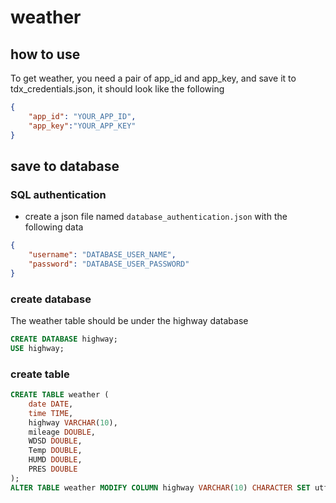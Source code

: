 # weather

## how to use

To get weather, you need a pair of app_id and app_key, and save it to tdx_credentials.json, it should look like the following

```json
{
    "app_id": "YOUR_APP_ID",
    "app_key":"YOUR_APP_KEY"
}
```

## save to database

### SQL authentication

- create a json file named ```database_authentication.json``` with the following data
```json
{
    "username": "DATABASE_USER_NAME",
    "password": "DATABASE_USER_PASSWORD"
}
```

### create database

The weather table should be under the highway database

```sql
CREATE DATABASE highway;
USE highway;
```

### create table

```sql
CREATE TABLE weather (
    date DATE,
    time TIME,
    highway VARCHAR(10),
    mileage DOUBLE,
    WDSD DOUBLE,
    Temp DOUBLE,
    HUMD DOUBLE,
    PRES DOUBLE
);
ALTER TABLE weather MODIFY COLUMN highway VARCHAR(10) CHARACTER SET utf8mb4;
```
